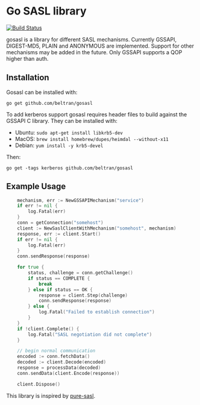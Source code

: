 # Go SASL library

[![Build Status](https://travis-ci.com/beltran/gosasl.svg?branch=master)](https://travis-ci.com/beltran/gosasl)

gosasl is a library for different SASL mechanisms. Currently GSSAPI, DIGEST-MD5, PLAIN and ANONYMOUS are implemented. 
Support for other mechanisms may be added in the future. Only GSSAPI supports a QOP higher than auth.


## Installation
Gosasl can be installed with:
```
go get github.com/beltran/gosasl
```

To add kerberos support gosasl requires header files to build against the GSSAPI C library. They can be installed with:
- Ubuntu: `sudo apt-get install libkrb5-dev`
- MacOS: `brew install homebrew/dupes/heimdal --without-x11`
- Debian: `yum install -y krb5-devel`

Then:
```
go get -tags kerberos github.com/beltran/gosasl
```

## Example Usage

```go
    mechanism, err := NewGSSAPIMechanism("service")
	if err != nil {
		log.Fatal(err)
    }    
    conn = getConnection("somehost")
    client := NewSaslClientWithMechanism("somehost", mechanism)
    response, err := client.Start()
    if err != nil {
		log.Fatal(err)
    }
    conn.sendResponse(response)

    for true {
        status, challenge = conn.getChallenge()
        if status == COMPLETE {
            break
        } else if status == OK {
            response = client.Step(challenge)
            conn.sendResponse(response)
        } else {
            log.Fatal("Failed to establish connection")
        }
    }
    if !client.Complete() {
        log.Fatal("SASL negotiation did not complete")
    }

    // begin normal communication
    encoded := conn.fetchData()
    decoded := client.Decode(encoded)
    response = processData(decoded)
    conn.sendData(client.Encode(response))

    client.Dispose()
```


This library is inspired by [pure-sasl](https://github.com/thobbs/pure-sasl).
